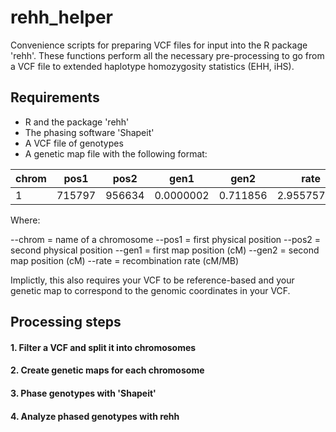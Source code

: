 # rehh_helper

Convenience scripts for preparing VCF files for input into the R package 'rehh'. These functions perform all the necessary pre-processing to go from a VCF file to extended haplotype homozygosity statistics (EHH, iHS). 

## Requirements

- R and the package 'rehh'
- The phasing software 'Shapeit'
- A VCF file of genotypes
- A genetic map file with the following format:

|chrom|pos1|pos2|gen1|gen2|rate|
|---|---|---|---|---|---|
|1|715797|956634|0.0000002|0.711856|2.955757629|

Where:

--chrom = name of a chromosome
--pos1 = first physical position
--pos2 = second physical position
--gen1 = first map position (cM)
--gen2 = second map position (cM)
--rate = recombination rate (cM/MB)

Implictly, this also requires your VCF to be reference-based and your genetic map to correspond to the genomic coordinates in your VCF.  

## Processing steps

#### 1. Filter a VCF and split it into chromosomes

#### 2. Create genetic maps for each chromosome 

#### 3. Phase genotypes with 'Shapeit'

#### 4. Analyze phased genotypes with rehh

